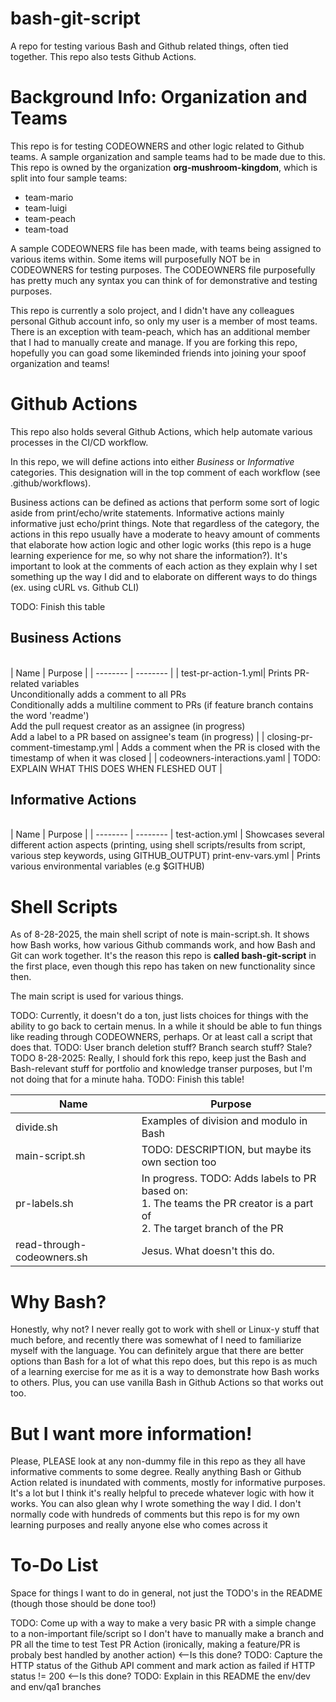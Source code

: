 # bash-git-script

A repo for testing various Bash and Github related things, often tied together. This repo also tests Github Actions.

# Background Info: Organization and Teams

This repo is for testing CODEOWNERS and other logic related to Github teams. A sample organization and sample teams had to be made due to this. This repo is owned by the organization **org-mushroom-kingdom**, which is split into four sample teams:

- team-mario
- team-luigi
- team-peach
- team-toad

A sample CODEOWNERS file has been made, with teams being assigned to various items within. Some items will purposefully NOT be in CODEOWNERS for testing purposes. The CODEOWNERS file purposefully has pretty much any syntax you can think of for demonstrative and testing purposes.

This repo is currently a solo project, and I didn't have any colleagues personal Github account info, so only my user is a member of most teams. There is an exception with team-peach, which has an additional member that I had to manually create and manage. If you are forking this repo, hopefully you can goad some likeminded friends into joining your spoof organization and teams!

<!-- TODO: Repo specific info in regards to sandbox/dummy directories and files, which are more there for being able to test different paths than actually containing any specific business logic -->

# Github Actions

This repo also holds several Github Actions, which help automate various processes in the CI/CD workflow. 

In this repo, we will define actions into either *Business* or *Informative* categories. This designation will in the top comment of each workflow (see .github/workflows).  

Business actions can be defined as actions that perform some sort of logic aside from print/echo/write statements. Informative actions mainly informative just echo/print things. Note that regardless of the category, the actions in this repo usually have a moderate to heavy amount of comments that elaborate how action logic and other logic works (this repo is a huge learning experience for me, so why not share the information?). It's important to look at the comments of each action as they explain why I set something up the way I did and to elaborate on different ways to do things (ex. using cURL vs. Github CLI)

TODO: Finish this table  

## Business Actions
<br>
| Name | Purpose |
| -------- | -------- |
| test-pr-action-1.yml| Prints PR-related variables <br> Unconditionally adds a comment to all PRs <br> Conditionally adds a multiline comment to PRs (if feature branch contains the word 'readme') <br> Add the pull request creator as an assignee (in progress) <br> Add a label to a PR based on assignee's team (in progress) | 
| closing-pr-comment-timestamp.yml | Adds a comment when the PR is closed with the timestamp of when it was closed |
| codeowners-interactions.yaml | TODO: EXPLAIN WHAT THIS DOES WHEN FLESHED OUT |

## Informative Actions
<br>
| Name | Purpose |
| -------- | -------- |
 test-action.yml | Showcases several different action aspects (printing, using shell scripts/results from script, various step keywords, using GITHUB_OUTPUT)
 print-env-vars.yml | Prints various environmental variables (e.g $GITHUB)


# Shell Scripts

As of 8-28-2025, the main shell script of note is main-script.sh. It shows how Bash works, how various Github commands work, and how Bash and Git can work together. It's the reason this repo is **called bash-git-script** in the first place, even though this repo has taken on new functionality since then. 

The main script is used for various things.

TODO: Currently, it doesn't do a ton, just lists choices for things with the ability to go back to certain menus. In a while it should be able to fun things like reading through CODEOWNERS, perhaps. Or at least call a script that does that. 
TODO: User branch deletion stuff? Branch search stuff? Stale?  
TODO 8-28-2025: Really, I should fork this repo, keep just the Bash and Bash-relevant stuff for portfolio and knowledge transer purposes, but I'm not doing that for a minute haha.
TODO: Finish this table!

| Name | Purpose |
| -------- | -------- |
| divide.sh | Examples of division and modulo in Bash |
| main-script.sh | TODO: DESCRIPTION, but maybe its own section too |
| pr-labels.sh | In progress. TODO: Adds labels to PR based on: <br> 1. The teams the PR creator is a part of <br> 2. The target branch of the PR |
| read-through-codeowners.sh | Jesus. What doesn't this do. |

# Why Bash?

Honestly, why not? I never really got to work with shell or Linux-y stuff that much before, and recently there was somewhat of I need to familiarize myself with the language. You can definitely argue that there are better options than Bash for a lot of what this repo does, but this repo is as much of a learning exercise for me as it is a way to demonstrate how Bash works to others. Plus, you can use vanilla Bash in Github Actions so that works out too.

# But I want more information!

Please, PLEASE look at any non-dummy file in this repo as they all have informative comments to some degree. Really anything Bash or Github Action related is inundated with comments, mostly for informative purposes. It's a lot but I think it's really helpful to precede whatever logic with how it works. You can also glean why I wrote something the way I did. I don't normally code with hundreds of comments but this repo is for my own learning purposes and really anyone else who comes across it

# To-Do List

Space for things I want to do in general, not just the TODO's in the README (though those should be done too!)

TODO: Come up with a way to make a very basic PR with a simple change to a non-important file/script so I don't have to manually make a branch and PR all the time to test Test PR Action (ironically, making a feature/PR is probaly best handled by another action) <--Is this done? 
TODO: Capture the HTTP status of the Github API comment and mark action as failed if HTTP status != 200 <--Is this done?
TODO:  Explain in this README the env/dev and env/qa1 branches